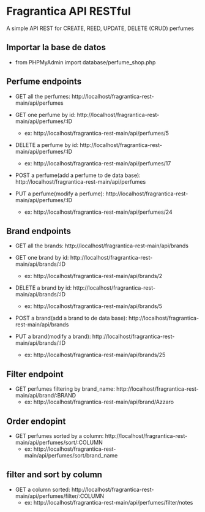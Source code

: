 # Fragrantica API RESTful
A simple API REST for CREATE, REED, UPDATE, DELETE (CRUD) perfumes

## Importar la base de datos
- from PHPMyAdmin import database/perfume_shop.php


## Perfume endpoints
- GET all the perfumes: http://localhost/fragrantica-rest-main/api/perfumes

- GET one perfume by id: http://localhost/fragrantica-rest-main/api/perfumes/:ID
    - ex: http://localhost/fragrantica-rest-main/api/perfumes/5

- DELETE a perfume by id: http://localhost/fragrantica-rest-main/api/perfumes/:ID
    - ex: http://localhost/fragrantica-rest-main/api/perfumes/17

- POST a perfume(add a perfume to de data base): http://localhost/fragrantica-rest-main/api/perfumes

- PUT a perfume(modify a perfume): http://localhost/fragrantica-rest-main/api/perfumes/:ID
    - ex: http://localhost/fragrantica-rest-main/api/perfumes/24

## Brand endpoints
- GET all the brands: http://localhost/fragrantica-rest-main/api/brands

- GET one brand by id: http://localhost/fragrantica-rest-main/api/brands/:ID
    - ex: http://localhost/fragrantica-rest-main/api/brands/2

- DELETE a brand by id: http://localhost/fragrantica-rest-main/api/brands/:ID
    - ex: http://localhost/fragrantica-rest-main/api/brands/5

- POST a brand(add a brand to de data base): http://localhost/fragrantica-rest-main/api/brands

- PUT a brand(modify a brand): http://localhost/fragrantica-rest-main/api/brands/:ID
    - ex: http://localhost/fragrantica-rest-main/api/brands/25

## Filter endpoint
- GET perfumes filtering by brand_name: http://localhost/fragrantica-rest-main/api/brand/:BRAND
    - ex: http://localhost/fragrantica-rest-main/api/brand/Azzaro

## Order endopint
- GET perfumes sorted by a column: http://localhost/fragrantica-rest-main/api/perfumes/sort/:COLUMN
    - ex: http://localhost/fragrantica-rest-main/api/perfumes/sort/brand_name

## filter and sort by column
- GET a column sorted: http://localhost/fragrantica-rest-main/api/perfumes/filter/:COLUMN
    - ex: http://localhost/fragrantica-rest-main/api/perfumes/filter/notes
